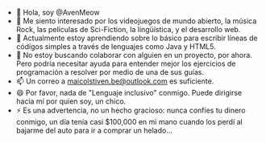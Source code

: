 - 👋 Hola, soy @AvenMeow
- 👀 Me siento interesado por los videojuegos de mundo abierto, la música Rock, las películas de Sci-Fiction, la lingüística, y el desarrollo web.
- 🌱 Actualmente estoy aprendiendo sobre lo básico para escribir líneas de códigos simples a través de lenguajes como Java y HTML5.
- 💞️ No estoy buscando colaborar con alguien en un proyecto, por ahora. Pero podría necesitar ayuda para entender mejor los ejercicios de programación a resolver por medio de una de sus guías.
- 📫 Un correo a maicolstiven.be@outlook.com es suficiente.
- 😄 Por favor, nada de "Lenguaje inclusivo" conmigo. Puede dirigirse hacia mí por quien soy, un chico.
- ⚡ Es una advertencia, no un hecho gracioso: nunca confíes tu dinero conmigo, un día tenía casi $100,000 en mi mano cuando los perdí al bajarme del auto para ir a comprar un helado...

<!---
AvenMeow/AvenMeow is a ✨ special ✨ repository because its `README.md` (this file) appears on your GitHub profile.
You can click the Preview link to take a look at your changes.
--->
